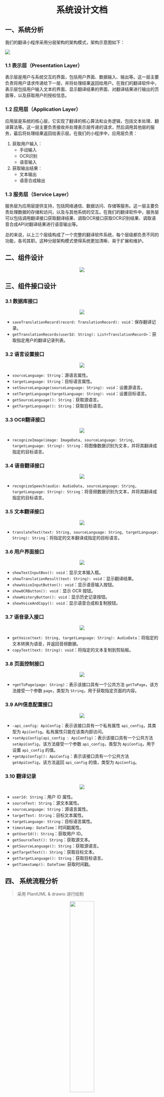<h1 align="center">系统设计文档</h1>

 ## 一、系统分析 

我们的翻译小程序采用分层架构的架构模式，架构示意图如下：

![](../pics/System_Architecture.png)

### 1.1 表示层（Presentation Layer）

表示层是用户与系统交互的界面，包括用户界面、数据输入、输出等。这一层主要负责将用户请求传递给下一层，并将处理结果返回给用户。在我们的翻译软件中，表示层包括用户输入文本的界面、显示翻译结果的界面、对翻译结果进行输出的页面等，以及获取用户的授权信息。

### 1.2 应用层（Application Layer） 

应用层是系统的核心层，它实现了翻译的核心算法和业务逻辑，包括文本处理、翻译算法等。这一层主要负责接收并处理表示层传递的请求，然后调用其他层的服务，最后将处理结果返回给表示层。在我们的小程序中，应用层负责：

1. 获取用户输入：
   - 手动输入
   - OCR识别
   - 语音输入
2. 获取输出结果：
   - 文本输出
   - 语音合成输出

### 1.3 服务层（Service Layer） 

服务层为应用层提供支持，包括网络通信、数据访问、存储等服务。这一层主要负责处理数据的存储和访问，以及与其他系统的交互。在我们的翻译软件中，服务层可以包括调用翻译接口获取翻译结果、调取OCR接口获取OCR识别结果、调取语音合成API对翻译结果进行语音输出等。

总的来说，以上三个层级构成了一个完整的翻译软件系统，每个层级都负责不同的功能，各司其职。这种分层架构模式使得系统更加清晰、易于扩展和维护。

## 二、组件设计

<div align = "center">
    <img src="../pics/../pics/Package_Diagram.png" />
</div>

## 三、组件接口设计

### 3.1 数据库接口

<div align = "center">
    <img src="../pics/Interface_DataBase.png" />
</div>

- `saveTranslationRecord(record: TranslationRecord): void`：保存翻译记录。
- `getTranslationRecords(userId: String): List<TranslationRecord>`：获取指定用户的翻译记录列表。

### 3.2 语言设置接口



<div align = "center">
    <img src="../pics/Interface_LanguageSetting.png" />
</div>

- `sourceLanguage: String`：源语言属性。
- `targetLanguage: String`：目标语言属性。
- `setSourceLanguage(sourceLanguage: String): void`：设置源语言。
- `setTargetLanguage(targetLanguage: String): void`：设置目标语言。
- `getSourceLanguage(): String`：获取源语言。
- `getTargetLanguage(): String`：获取目标语言。

### 3.3 OCR翻译接口



<div align = "center">
    <img src="../pics/Interface_OCRTranslation.png" />
</div>

- `recognizeImage(image: ImageData, sourceLanguage: String, targetLanguage: String): String`：将图像数据识别为文本，并将其翻译成指定的目标语言。

### 3.4 语音翻译接口



<div align = "center">
    <img src="../pics/Interface_Speech_Translation.png" />
</div>

- `recognizeSpeech(audio: AudioData, sourceLanguage: String, targetLanguage: String): String`：将音频数据识别为文本，并将其翻译成指定的目标语言。

### 3.5 文本翻译接口



<div align = "center">
    <img src="../pics/Interface_TextTranslation.png" />
</div>

- `translateText(text: String, sourceLanguage: String, targetLanguage: String): String`：将指定的文本翻译成指定的目标语言。

### 3.6 用户界面接口



<div align = "center">
    <img src="../pics/Interface_UserInterface.png" />
</div>

- `showTextInputBox(): void`：显示文本输入框。
- `showTranslationResult(text: String): void`：显示翻译结果。
- `showVoiceInputButton(): void`：显示语音输入按钮。
- `showOCRButton(): void`：显示 OCR 按钮。
- `showHistoryButton(): void`：显示历史记录按钮。
- `showVoiceAndCopy(): void`：显示语音合成和复制按钮。

### 3.7 语音录入接口



<div align = "center">
    <img src="../pics/Interface_VoiceAndCopy.png" />
</div>

- `getVoice(text: String, targetLanguage: String): AudioData`：将指定的文本转换为语音，并返回音频数据。
- `copyText(text: String): void`：将指定的文本复制到剪贴板。

### 3.8 页面控制接口

<div align = "center">
    <img src="../pics/Interface_PageController.png" />
</div>

- `+getToPage(page: String)`：表示该接口具有一个公共方法 `getToPage`，该方法接受一个参数 `page`，类型为 `String`，用于获取指定页面的内容。

### 3.9 API信息配置接口

<div align = "center">
    <img src="../pics/Interface_API_Info_Config.png" />
</div>

- `-api_config: ApiConfig`：表示该接口具有一个私有属性 `api_config`，其类型为 `ApiConfig`。私有属性只能在该类内部访问。
- `+setApiConfig(api_config : ApiConfig)`：表示该接口具有一个公共方法 `setApiConfig`，该方法接受一个参数 `api_config`，类型为 `ApiConfig`，用于设置 `api_config` 的值。
- `+getApiConfig(): ApiConfig`：表示该接口具有一个公共方法 `getApiConfig`，该方法返回 `api_config` 的值，类型为 `ApiConfig`。

### 3.10 翻译记录

<div align = "center">
    <img src="../pics/Class_TranslationRecord.png" />
</div>

- `userId: String`：用户 ID 属性。
- `sourceText: String`：源文本属性。
- `sourceLanguage: String`：源语言属性。
- `targetText: String`：目标文本属性。
- `targetLanguage: String`：目标语言属性。
- `timestamp: DateTime`：时间戳属性。
- `getUserId(): String`：获取用户 ID。
- `getSourceText(): String`：获取源文本。
- `getSourceLanguage(): String`：获取源语言。
- `getTargetText(): String`：获取目标文本。
- `getTargetLanguage(): String`：获取目标语言。
- `getTimestamp(): DateTime`: 获取时间戳。

## 四、 系统流程分析

> 采用 PlantUML & drawio 进行绘制

<div align = "center">
    <img src="../pics/UseCase.png" width = "40%"/>
</div>

结合上述用例图，我们得出以下的时序图：

### 4.1 文本翻译时序图

<div align = "center">
    <img src="../pics/Sequence_Text_Translation.png" />
</div>

### 4.2 拍照翻译时序图

<div align = "center">
    <img src="../pics/Sequence_OCR_Translation.png" />
</div>

### 4.3 语音翻译时序图

<div align = "center">
    <img src="../pics/Sequence_Speech_Recognition.png" />
</div>

### 4.4 语音合成时序图

<div align = "center">
    <img src="../pics/Sequence_Speech_Synthesis.png" />
</div>

### 4.5 查看翻译历史时序图

<div align = "center">
    <img src="../pics/Sequence_Get_Translation_History.png" />
</div>




